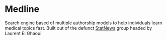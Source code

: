 Medline
=======

Search engine based of multiple authorship models to help individuals learn medical topics fast. 
Built out of the defunct [StatNews](http://www.statnews.org) group headed by Laurent El Ghaoui
